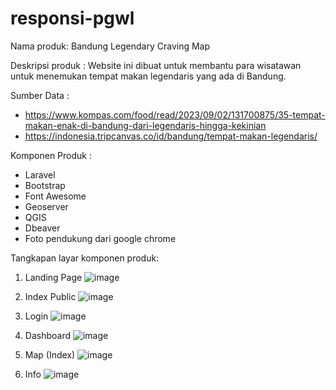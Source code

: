 # responsi-pgwl
Nama produk: Bandung Legendary Craving Map

Deskripsi produk : Website ini dibuat untuk membantu para wisatawan untuk menemukan tempat makan legendaris yang ada di Bandung.

Sumber Data :
- https://www.kompas.com/food/read/2023/09/02/131700875/35-tempat-makan-enak-di-bandung-dari-legendaris-hingga-kekinian
- https://indonesia.tripcanvas.co/id/bandung/tempat-makan-legendaris/

Komponen Produk :
- Laravel
- Bootstrap
- Font Awesome
- Geoserver
- QGIS
- Dbeaver
- Foto pendukung dari google chrome

Tangkapan layar komponen produk:
1. Landing Page
   ![image](https://github.com/galuhazzahraaa/responsi-pgwl/assets/135418988/b49666e0-07c2-4ca1-9747-425c7b4d0ab6)

2. Index Public
   ![image](https://github.com/galuhazzahraaa/responsi-pgwl/assets/135418988/da722ada-315f-4b79-b7c6-61bdeeee092e)

3. Login
   ![image](https://github.com/galuhazzahraaa/responsi-pgwl/assets/135418988/e2331002-2615-40af-85e3-a871fc1470fd)

4. Dashboard
   ![image](https://github.com/galuhazzahraaa/responsi-pgwl/assets/135418988/f6a2f77d-93c9-4bf6-906c-336b63aedcd4)

5. Map (Index)
   ![image](https://github.com/galuhazzahraaa/responsi-pgwl/assets/135418988/b56dad65-382a-452d-ba0b-ebe142aa0a7c)

6. Info
   ![image](https://github.com/galuhazzahraaa/responsi-pgwl/assets/135418988/b275496e-5dc4-4d04-af3d-95a3d0f9edea)





   

